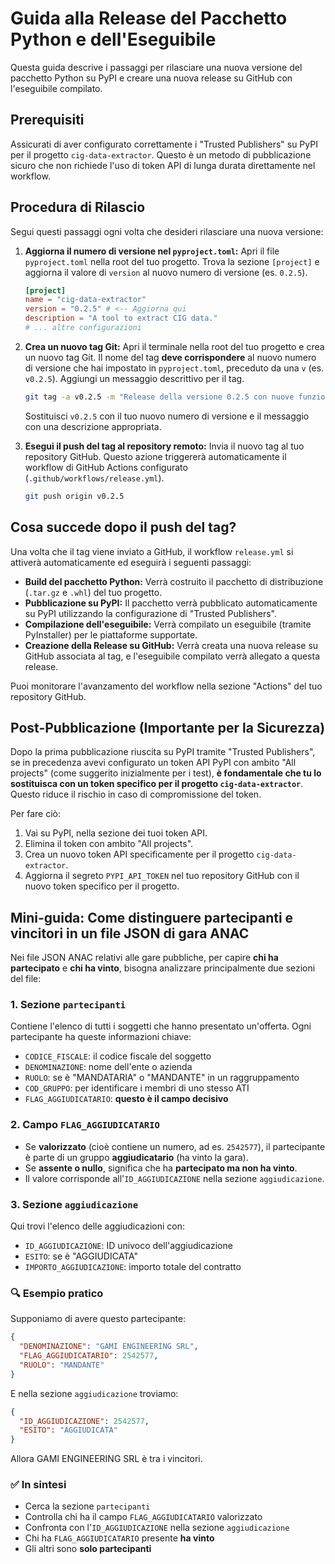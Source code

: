 # Guida alla Release del Pacchetto Python e dell'Eseguibile

Questa guida descrive i passaggi per rilasciare una nuova versione del pacchetto Python su PyPI e creare una nuova release su GitHub con l'eseguibile compilato.

## Prerequisiti

Assicurati di aver configurato correttamente i "Trusted Publishers" su PyPI per il progetto `cig-data-extractor`. Questo è un metodo di pubblicazione sicuro che non richiede l'uso di token API di lunga durata direttamente nel workflow.

## Procedura di Rilascio

Segui questi passaggi ogni volta che desideri rilasciare una nuova versione:

1.  **Aggiorna il numero di versione nel `pyproject.toml`:**
    Apri il file `pyproject.toml` nella root del tuo progetto. Trova la sezione `[project]` e aggiorna il valore di `version` al nuovo numero di versione (es. `0.2.5`).

    ```toml
    [project]
    name = "cig-data-extractor"
    version = "0.2.5" # <-- Aggiorna qui
    description = "A tool to extract CIG data."
    # ... altre configurazioni
    ```

2.  **Crea un nuovo tag Git:**
    Apri il terminale nella root del tuo progetto e crea un nuovo tag Git. Il nome del tag **deve corrispondere** al nuovo numero di versione che hai impostato in `pyproject.toml`, preceduto da una `v` (es. `v0.2.5`). Aggiungi un messaggio descrittivo per il tag.

    ```bash
    git tag -a v0.2.5 -m "Release della versione 0.2.5 con nuove funzionalità/correzioni"
    ```

    Sostituisci `v0.2.5` con il tuo nuovo numero di versione e il messaggio con una descrizione appropriata.

3.  **Esegui il push del tag al repository remoto:**
    Invia il nuovo tag al tuo repository GitHub. Questo azione triggererà automaticamente il workflow di GitHub Actions configurato (`.github/workflows/release.yml`).

    ```bash
    git push origin v0.2.5
    ```

## Cosa succede dopo il push del tag?

Una volta che il tag viene inviato a GitHub, il workflow `release.yml` si attiverà automaticamente ed eseguirà i seguenti passaggi:

-   **Build del pacchetto Python:** Verrà costruito il pacchetto di distribuzione (`.tar.gz` e `.whl`) del tuo progetto.
-   **Pubblicazione su PyPI:** Il pacchetto verrà pubblicato automaticamente su PyPI utilizzando la configurazione di "Trusted Publishers".
-   **Compilazione dell'eseguibile:** Verrà compilato un eseguibile (tramite PyInstaller) per le piattaforme supportate.
-   **Creazione della Release su GitHub:** Verrà creata una nuova release su GitHub associata al tag, e l'eseguibile compilato verrà allegato a questa release.

Puoi monitorare l'avanzamento del workflow nella sezione "Actions" del tuo repository GitHub.

## Post-Pubblicazione (Importante per la Sicurezza)

Dopo la prima pubblicazione riuscita su PyPI tramite "Trusted Publishers", se in precedenza avevi configurato un token API PyPI con ambito "All projects" (come suggerito inizialmente per i test), **è fondamentale che tu lo sostituisca con un token specifico per il progetto `cig-data-extractor`**. Questo riduce il rischio in caso di compromissione del token.

Per fare ciò:
1.  Vai su PyPI, nella sezione dei tuoi token API.
2.  Elimina il token con ambito "All projects".
3.  Crea un nuovo token API specificamente per il progetto `cig-data-extractor`.
4.  Aggiorna il segreto `PYPI_API_TOKEN` nel tuo repository GitHub con il nuovo token specifico per il progetto.
## Mini-guida: Come distinguere partecipanti e vincitori in un file JSON di gara ANAC

Nei file JSON ANAC relativi alle gare pubbliche, per capire **chi ha partecipato** e **chi ha vinto**, bisogna analizzare principalmente due sezioni del file:

### 1. Sezione `partecipanti`
Contiene l'elenco di tutti i soggetti che hanno presentato un'offerta. Ogni partecipante ha queste informazioni chiave:

- `CODICE_FISCALE`: il codice fiscale del soggetto
- `DENOMINAZIONE`: nome dell'ente o azienda
- `RUOLO`: se è "MANDATARIA" o "MANDANTE" in un raggruppamento
- `COD_GRUPPO`: per identificare i membri di uno stesso ATI
- `FLAG_AGGIUDICATARIO`: **questo è il campo decisivo**

### 2. Campo `FLAG_AGGIUDICATARIO`
- Se **valorizzato** (cioè contiene un numero, ad es. `2542577`), il partecipante è parte di un gruppo **aggiudicatario** (ha vinto la gara).
- Se **assente o nullo**, significa che ha **partecipato ma non ha vinto**.
- Il valore corrisponde all'`ID_AGGIUDICAZIONE` nella sezione `aggiudicazione`.

### 3. Sezione `aggiudicazione`
Qui trovi l'elenco delle aggiudicazioni con:
- `ID_AGGIUDICAZIONE`: ID univoco dell'aggiudicazione
- `ESITO`: se è "AGGIUDICATA"
- `IMPORTO_AGGIUDICAZIONE`: importo totale del contratto

### 🔍 Esempio pratico
Supponiamo di avere questo partecipante:
```json
{
  "DENOMINAZIONE": "GAMI ENGINEERING SRL",
  "FLAG_AGGIUDICATARIO": 2542577,
  "RUOLO": "MANDANTE"
}
```
E nella sezione `aggiudicazione` troviamo:
```json
{
  "ID_AGGIUDICAZIONE": 2542577,
  "ESITO": "AGGIUDICATA"
}
```
Allora GAMI ENGINEERING SRL è tra i vincitori.

### ✅ In sintesi
- Cerca la sezione `partecipanti`
- Controlla chi ha il campo `FLAG_AGGIUDICATARIO` valorizzato
- Confronta con l'`ID_AGGIUDICAZIONE` nella sezione `aggiudicazione`
- Chi ha `FLAG_AGGIUDICATARIO` presente **ha vinto**
- Gli altri sono **solo partecipanti**

